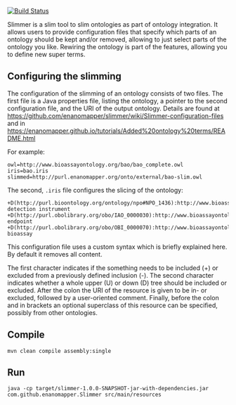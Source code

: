 [![Build Status](https://travis-ci.org/enanomapper/slimmer.svg?branch=master)](https://travis-ci.org/enanomapper/slimmer)

Slimmer is a slim tool to slim ontologies as part of ontology integration. It allows users to
provide configuration files that specify which parts of an ontology should be kept and/or
removed, allowing to just select parts of the ontology you like. Rewiring the ontology is part
of the features, allowing you to define new super terms.

Configuring the slimming
------------------------

The configuration of the slimming of an ontology consists of two files. The first file is a
Java properties file, listing the ontology, a pointer to the second configuration file, and
the URI of the output ontology. Details are found at https://github.com/enanomapper/slimmer/wiki/Slimmer-configuration-files
and in https://enanomapper.github.io/tutorials/Added%20ontology%20terms/README.html

For example:

```
owl=http://www.bioassayontology.org/bao/bao_complete.owl
iris=bao.iris
slimmed=http://purl.enanomapper.org/onto/external/bao-slim.owl
```

The second, `.iris` file configures the slicing of the ontology:

```
+D(http://purl.bioontology.org/ontology/npo#NPO_1436):http://www.bioassayontology.org/bao#BAO_0000697 detection instrument
+D(http://purl.obolibrary.org/obo/IAO_0000030):http://www.bioassayontology.org/bao#BAO_0000179 endpoint
+D(http://purl.obolibrary.org/obo/OBI_0000070):http://www.bioassayontology.org/bao#BAO_0000015 bioassay
```
 
This configuration file uses a custom syntax which is briefly explained here. By default it removes all content.

The first character indicates if the something needs to be included (+) or excluded from a previously defined
inclusion (-). The second character indicates whether a whole upper (U) or down (D) tree should be included or
excluded. After the colon the URI of the resource is given to be in- or excluded, followed by a user-oriented
comment. Finally, before the colon and in brackets an optional superclass of this resource can be specified,
possibly from other ontologies.

Compile
-------

```shell
mvn clean compile assembly:single
```

Run
---

```shell
java -cp target/slimmer-1.0.0-SNAPSHOT-jar-with-dependencies.jar com.github.enanomapper.Slimmer src/main/resources
```
